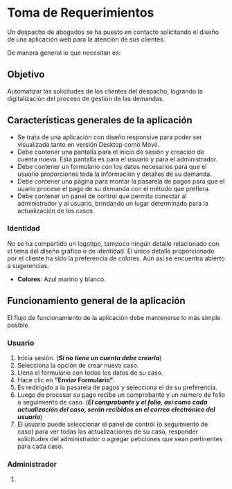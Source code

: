 # Toma de Requerimientos

Un despacho de abogados se ha puesto en contacto solicitando el diseño de una aplicación web para la atención de sus clientes.

De manera general lo que necesitan es:

## Objetivo
Automatizar las solicitudes de los clientes del despacho, logrando la digitalización del proceso de gestión de las demandas.

## Características generales de la aplicación
- Se trata de una aplicación con diseño responsive para poder ser visualizada tanto en versión Desktop como Móvil.
- Debe contener una pantalla para el inicio de sesión y creación de cuenta nueva. Esta pantalla es para el usuario y para el administrador.
- Debe contener un formulario con los datos necesarios para que el usuario proporciones toda la información y detalles de su demanda.
- Debe contener una página para montar la pasarela de pagos para que el uuario procese el pago de su demanda con el método que prefiera.
- Debe contener un panel de control que permita conectar al administrador y al usuario, brindando un lugar determinado para la actualización de los casos.

### Identidad
No se ha compartido un logotipo, tampoco ningún detalle relacionado con el tema del diseño gráfico o de identidad. El único detalle proporcionado por el cliente ha sido la preferencia de colores. Aún así se encuentra abierto a sugerencias.
- **Colores**: Azul marino y blanco.



## Funcionamiento general de la aplicación
El flujo de funcionamiento de la aplicación debe mantenerse lo más simple posible.
### Usuario
1. Inicia sesión. (***Si no tiene un cuenta debe crearla***)
2. Selecciona la opción de crear nuevo caso.
3. Llena el formulario con todos los datos de su caso.
4. Hace clic en **"Enviar Formulario"**.
5. Es redirigido a la pasarela de pagos y selecciona el de su preferencia.
6. Luego de procesar su pago recibe un comprobante y un número de folio o seguimiento de caso. (***El comprobante y el folio, así como cada actualización del caso, serán recibidos en el correo electrónico del usuario***)
7. El usuario puede seleccionar el panel de control (o seguimiento de caso) para ver todas las actualizaciones de su caso, responder solicitudes del administrador o agregar peticiones que sean pertinentes para cada caso.
### Administrador
1. 
